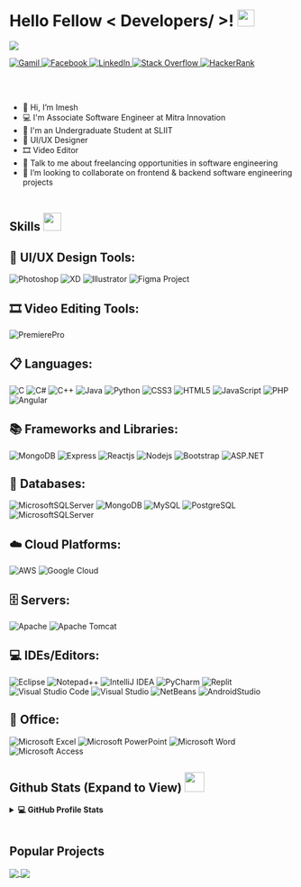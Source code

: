 <h1> Hello Fellow < Developers/ >! <img src = "https://raw.githubusercontent.com/MartinHeinz/MartinHeinz/master/wave.gif" width = 30px> </h1>
<p align='center'>
</p>

<p>
	
	
  <a href="https://github.com/DenverCoder1/readme-typing-svg"><img src="https://readme-typing-svg.herokuapp.com?&font=IBM+Plex+Sans&color=abcdef&size=20&lines=Welcome+to+my+GitHub+Profile!;I'm+a+UI/UX+Designer;I'm+a+Video+Editor" /></a>
	
</p>
   <a href="mailto:Imeshpasinda@gmail.com" target="_blank">
    <img alt="Gamil" src="https://img.shields.io/badge/Gmail-D14836?style=for-the-badge&logo=gmail&logoColor=white">
  </a>
	
   <a href="https://www.facebook.com/RealImexn19" target="_blank">
    <img alt="Facebook" src="https://img.shields.io/badge/Facebook-0077B5?style=for-the-badge&logo=facebook&logoColor=white">
  </a>
	
   <a href="https://www.linkedin.com/in/imeshpasinda" target="_blank">
    <img alt="LinkedIn" src="https://img.shields.io/badge/LinkedIn-0077B5?style=for-the-badge&logo=linkedin&logoColor=white">
  </a>   
   <a href="https://stackoverflow.com/users/17079543/imesh-pasinda" target="_blank">
    <img alt="Stack Overflow" src="https://img.shields.io/badge/Stack_Overflow-FE7A16?style=for-the-badge&logo=stack-overflow&logoColor=white">
  </a>  
	
 <a href="#" target="_blank">
    <img alt="HackerRank" src="https://img.shields.io/badge/-Hackerrank-2EC866?style=for-the-badge&logo=HackerRank&logoColor=white">
  </a>
  

<br></br>
- 👋 Hi, I’m Imesh
- 💻 I'm Associate Software Engineer at Mitra Innovation
- 💼 I'm an Undergraduate Student at SLIIT	
- 📱 UI/UX Designer
- 🎞️ Video Editor
- 💬 Talk to me about freelancing opportunities in software engineering
- 👯 I’m looking to collaborate on frontend & backend software engineering projects
  <br></br>

<h2> Skills <img src = "https://media2.giphy.com/media/QssGEmpkyEOhBCb7e1/giphy.gif?cid=ecf05e47a0n3gi1bfqntqmob8g9aid1oyj2wr3ds3mg700bl&rid=giphy.gif" width = 32px> </h2>
	
## 📱 UI/UX Design Tools:	

![Photoshop](https://img.shields.io/badge/Adobe%20photoshop-31A8FF.svg?style=for-the-badge&logo=adobephotoshop&logoColor=white)
![XD](https://img.shields.io/badge/Adobe%20XD-FF61F6.svg?style=for-the-badge&logo=adobexd&logoColor=white)
![Illustrator](https://img.shields.io/badge/Adobe%20Illustrator-FF9A00.svg?style=for-the-badge&logo=adobeIllustrator&logoColor=white)
![Figma Project](https://img.shields.io/badge/Figma-A259FF.svg?style=for-the-badge&logo=figma&logoColor=white)
	
## 🎞️ Video Editing Tools:	

![PremierePro](https://img.shields.io/badge/Adobe%20Premiere%20Pro-9999FF.svg?style=for-the-badge&logo=adobePremierePro&logoColor=white)
	
## 📋 Languages:
	
![C](https://img.shields.io/badge/c-%2300599C.svg?style=for-the-badge&logo=c&logoColor=white)
![C#](https://img.shields.io/badge/C%23-.NET-239120.svg?style=for-the-badge&logo=csharp&logoColor=white)
![C++](https://img.shields.io/badge/c++-%2300599C.svg?style=for-the-badge&logo=c%2B%2B&logoColor=white)
![Java](https://img.shields.io/badge/java-%23ED8B00.svg?style=for-the-badge&logo=java&logoColor=white)
![Python](https://img.shields.io/badge/python-3670A0?style=for-the-badge&logo=python&logoColor=ffdd54)
![CSS3](https://img.shields.io/badge/css3-%231572B6.svg?style=for-the-badge&logo=css3&logoColor=white)
![HTML5](https://img.shields.io/badge/html5-%23E34F26.svg?style=for-the-badge&logo=html5&logoColor=white)
![JavaScript](https://img.shields.io/badge/javascript-%23323330.svg?style=for-the-badge&logo=javascript&logoColor=%23F7DF1E)
![PHP](https://img.shields.io/badge/php-%23777BB4.svg?style=for-the-badge&logo=php&logoColor=white)
![Angular](https://img.shields.io/badge/angular-DD1200.svg?style=for-the-badge&logo=angular&logoColor=white)
	
## 📚 Frameworks and Libraries:

![MongoDB](https://img.shields.io/badge/mongodb-47A248.svg?style=for-the-badge&logo=mongodb&logoColor=white)
![Express](https://img.shields.io/badge/express-000000.svg?style=for-the-badge&logo=express&logoColor=white)
![Reactjs](https://img.shields.io/badge/reactjs-61DAFB.svg?style=for-the-badge&logo=react&logoColor=white)
![Nodejs](https://img.shields.io/badge/nodejs-%215732.svg?style=for-the-badge&logo=nodedotjs&logoColor=white)
![Bootstrap](https://img.shields.io/badge/bootstrap-%23563D7C.svg?style=for-the-badge&logo=bootstrap&logoColor=white)
![ASP.NET](https://img.shields.io/badge/ASP.NET-5C2D91.svg?style=for-the-badge&logo=dotnet&logoColor=white)


## 💾 Databases:

![MicrosoftSQLServer](https://img.shields.io/badge/Microsoft%20SQL%20Sever-CC2927?style=for-the-badge&logo=microsoft%20sql%20server&logoColor=white)
![MongoDB](https://img.shields.io/badge/mongodb-47A248.svg?style=for-the-badge&logo=mongodb&logoColor=white)
![MySQL](https://img.shields.io/badge/mysql-%2300f.svg?style=for-the-badge&logo=mysql&logoColor=white)
![PostgreSQL](https://img.shields.io/badge/postgresql-%231572B6.svg?style=for-the-badge&logo=postgresql&logoColor=white)
![MicrosoftSQLServer](https://img.shields.io/badge/Oracle-CC2927?style=for-the-badge&logo=oracle&logoColor=white)

## ☁️ Cloud Platforms:

![AWS](https://img.shields.io/badge/Amazon_AWS-232F3E?style=for-the-badge&logo=amazonaws&logoColor=white)
![Google Cloud](https://img.shields.io/badge/Google_Cloud-4285F4?style=for-the-badge&logo=googlecloud&logoColor=white)

## 🗄️ Servers:

![Apache](https://img.shields.io/badge/apache-%23D42029.svg?style=for-the-badge&logo=apache&logoColor=white)
![Apache Tomcat](https://img.shields.io/badge/apache%20tomcat-%23F8DC75.svg?style=for-the-badge&logo=apache-tomcat&logoColor=black)
<br/>


## 💻 IDEs/Editors:


![Eclipse](https://img.shields.io/badge/Eclipse-FE7A16.svg?style=for-the-badge&logo=Eclipse&logoColor=white)
![Notepad++](https://img.shields.io/badge/Notepad++-90E59A.svg?style=for-the-badge&logo=notepad%2b%2b&logoColor=black)
![IntelliJ IDEA](https://img.shields.io/badge/IntelliJIDEA-000000.svg?style=for-the-badge&logo=intellij-idea&logoColor=white)
![PyCharm](https://img.shields.io/badge/pycharm-143?style=for-the-badge&logo=pycharm&logoColor=black&color=black&labelColor=green)
![Replit](https://img.shields.io/badge/Replit-DD1200?style=for-the-badge&logo=Replit&logoColor=white)
![Visual Studio Code](https://img.shields.io/badge/Visual%20Studio%20Code-0078d7.svg?style=for-the-badge&logo=visual-studio-code&logoColor=white)
![Visual Studio](https://img.shields.io/badge/Visual%20Studio-5C2D91.svg?style=for-the-badge&logo=visual-studio&logoColor=white)
![NetBeans](https://img.shields.io/badge/Apache%20NetBeans%20IDE-1B6AC6.svg?style=for-the-badge&logo=ApacheNetBeansIDE&logoColor=white)
![AndroidStudio](https://img.shields.io/badge/Android%20Studio-3DDC84.svg?style=for-the-badge&logo=AndroidStudio&logoColor=white)
<br/>


## 🏢 Office:

![Microsoft Excel](https://img.shields.io/badge/Microsoft_Excel-217346?style=for-the-badge&logo=microsoft-excel&logoColor=white)
![Microsoft PowerPoint](https://img.shields.io/badge/Microsoft_PowerPoint-B7472A?style=for-the-badge&logo=microsoft-powerpoint&logoColor=white)
![Microsoft Word](https://img.shields.io/badge/Microsoft_Word-2B579A?style=for-the-badge&logo=microsoft-word&logoColor=white)
![Microsoft Access](https://img.shields.io/badge/Microsoft_Access-A4373A?style=for-the-badge&logo=microsoft-Access&logoColor=white)
  

<h2> Github Stats (Expand to View) <img src = "https://i.pinimg.com/originals/65/c4/f4/65c4f452571be1261e9c623f7da488ac.gif" width = 35px> </h2>

<details> 
  <summary><b>💻 GitHub Profile Stats</b></summary>
  <br/>
  <p align="center">
    <a href="https://github.com/ImeshPasinda"><img alt="Imesh's Github Stats" src="https://github-readme-stats.vercel.app/api?username=imeshpasinda&show_icons=true&count_private=true&theme=algolia" height="192px"/></a>
<br/>
  &nbsp;
	  
  </p>
</details>



<br/>

## Popular Projects


<a href="https://github.com/SriPass/SriPass-WEB-APP">
  <!-- Change the `github-readme-stats.anuraghazra1.vercel.app` to `github-readme-stats.vercel.app`  -->
  <img align="center" src="https://github-readme-stats-anuraghazra1.vercel.app/api/pin/?username=Imeshpasinda&repo=SriPass-WEB-APP&theme=onedark" />
</a> 

<a href="https://github.com/ImeshPasinda/Tourzee">
  <!-- Change the `github-readme-stats.anuraghazra1.vercel.app` to `github-readme-stats.vercel.app`  -->
  <img align="center" src="https://github-readme-stats-anuraghazra1.vercel.app/api/pin/?username=ImeshPasinda&repo=Tourzee&theme=onedark" />
</a>  
	
	
